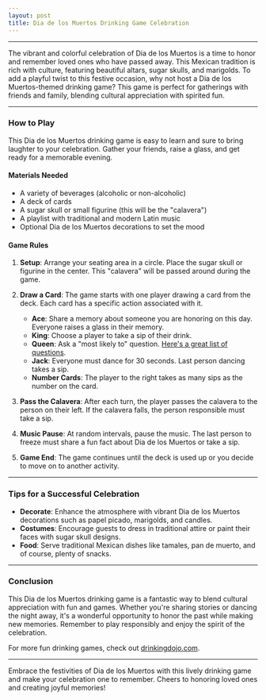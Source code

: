 ```yaml
---
layout: post
title: Dia de los Muertos Drinking Game Celebration
---
```



---

The vibrant and colorful celebration of Dia de los Muertos is a time to honor and remember loved ones who have passed away. This Mexican tradition is rich with culture, featuring beautiful altars, sugar skulls, and marigolds. To add a playful twist to this festive occasion, why not host a Dia de los Muertos-themed drinking game? This game is perfect for gatherings with friends and family, blending cultural appreciation with spirited fun. 

---

### How to Play

This Dia de los Muertos drinking game is easy to learn and sure to bring laughter to your celebration. Gather your friends, raise a glass, and get ready for a memorable evening.

#### Materials Needed

- A variety of beverages (alcoholic or non-alcoholic)
- A deck of cards
- A sugar skull or small figurine (this will be the "calavera")
- A playlist with traditional and modern Latin music
- Optional Dia de los Muertos decorations to set the mood

#### Game Rules

1. **Setup**: Arrange your seating area in a circle. Place the sugar skull or figurine in the center. This "calavera" will be passed around during the game.

2. **Draw a Card**: The game starts with one player drawing a card from the deck. Each card has a specific action associated with it.

   - **Ace**: Share a memory about someone you are honoring on this day. Everyone raises a glass in their memory.
   - **King**: Choose a player to take a sip of their drink.
   - **Queen**: Ask a "most likely to" question. [Here's a great list of questions](https://drinkingdojo.com/games/most-likely-to).
   - **Jack**: Everyone must dance for 30 seconds. Last person dancing takes a sip.
   - **Number Cards**: The player to the right takes as many sips as the number on the card.

3. **Pass the Calavera**: After each turn, the player passes the calavera to the person on their left. If the calavera falls, the person responsible must take a sip.

4. **Music Pause**: At random intervals, pause the music. The last person to freeze must share a fun fact about Dia de los Muertos or take a sip.

5. **Game End**: The game continues until the deck is used up or you decide to move on to another activity.

---

### Tips for a Successful Celebration

- **Decorate**: Enhance the atmosphere with vibrant Dia de los Muertos decorations such as papel picado, marigolds, and candles.
- **Costumes**: Encourage guests to dress in traditional attire or paint their faces with sugar skull designs.
- **Food**: Serve traditional Mexican dishes like tamales, pan de muerto, and of course, plenty of snacks.

---

### Conclusion

This Dia de los Muertos drinking game is a fantastic way to blend cultural appreciation with fun and games. Whether you're sharing stories or dancing the night away, it's a wonderful opportunity to honor the past while making new memories. Remember to play responsibly and enjoy the spirit of the celebration.

For more fun drinking games, check out [drinkingdojo.com](https://drinkingdojo.com/).

---

Embrace the festivities of Dia de los Muertos with this lively drinking game and make your celebration one to remember. Cheers to honoring loved ones and creating joyful memories!